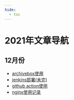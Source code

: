 ```yaml
---
hide:
  - toc
---
```


# 2021年文章导航

## 12月份

- [archivebox使用](12/archivebox.md)
- [jenkins部署(未完)](12/jenkins.md)
- [github action使用](12/github_action.md)
- [nginx使用记录](12/nginx_record.md)